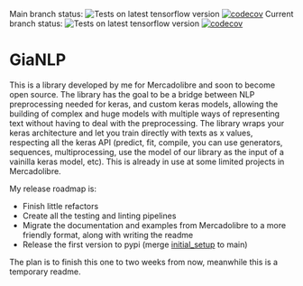 Main branch status: 
![Tests on latest tensorflow version](https://github.com/jian01/GiaNLP/actions/workflows/tests.yml/badge.svg?branch=main) [![codecov](https://codecov.io/gh/jian01/GiaNLP/branch/main/graph/badge.svg)](https://codecov.io/gh/jian01/GiaNLP)
Current branch status: 
![Tests on latest tensorflow version](https://github.com/jian01/GiaNLP/actions/workflows/tests.yml/badge.svg?branch=initial_setup) [![codecov](https://codecov.io/gh/jian01/GiaNLP/branch/initial_setup/graph/badge.svg)](https://codecov.io/gh/jian01/GiaNLP)

# GiaNLP

This is a library developed by me for Mercadolibre and soon to become open source. The library has the goal to be a bridge between NLP preprocessing needed for keras, and custom keras models, allowing the building of complex and huge models with multiple ways of representing text without having to deal with the preprocessing. The library wraps your keras architecture and let you train directly with texts as x values, respecting all the keras API (predict, fit, compile, you can use generators, sequences, multiprocessing, use the model of our library as the input of a vainilla keras model, etc). This is already in use at some limited projects in Mercadolibre.

My release roadmap is:

* Finish little refactors
* Create all the testing and linting pipelines
* Migrate the documentation and examples from Mercadolibre to a more friendly format, along with writing the readme
* Release the first version to pypi (merge [initial_setup](https://github.com/jian01/GiaNLP/tree/initial_setup) to main)

The plan is to finish this one to two weeks from now, meanwhile this is a temporary readme.